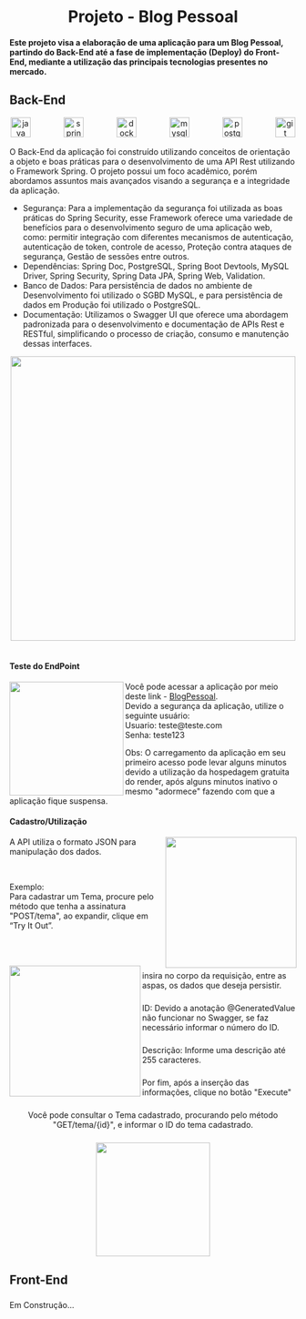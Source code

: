 
<h1 align="center">Projeto - Blog Pessoal</h1>


<h4 align="left">Este projeto visa a elaboração de uma aplicação para um Blog Pessoal, partindo do Back-End até a fase de implementação (Deploy) do Front-End, mediante a utilização das principais tecnologias presentes no mercado.</h4>

<h2 align="left">Back-End</h2>


<div align="center">
  <img src="https://cdn.jsdelivr.net/gh/devicons/devicon/icons/java/java-original.svg" height="35" alt="java logo"  />
  <img width="50" />
  <img src="https://cdn.jsdelivr.net/gh/devicons/devicon/icons/spring/spring-original.svg" height="35" alt="spring logo"  />
  <img width="50" />
  <img src="https://cdn.jsdelivr.net/gh/devicons/devicon/icons/docker/docker-original.svg" height="35" alt="docker logo"  />
  <img width="50" />
  <img src="https://cdn.jsdelivr.net/gh/devicons/devicon/icons/mysql/mysql-original.svg" height="35" alt="mysql logo"  />
  <img width="50" />
  <img src="https://cdn.jsdelivr.net/gh/devicons/devicon/icons/postgresql/postgresql-original.svg" height="35" alt="postgresql logo"  />
  <img width="50" />
  <img src="https://cdn.jsdelivr.net/gh/devicons/devicon/icons/git/git-original.svg" height="35" alt="git logo"  />
</div>


<p align="left">O Back-End da aplicação foi construído utilizando conceitos de orientação a objeto e boas práticas para o desenvolvimento de uma API Rest utilizando o Framework Spring. O projeto possui um foco acadêmico, porém abordamos assuntos mais avançados visando a segurança e a integridade da aplicação.</p>
        <ul>
          <li>Segurança:  Para a implementação da segurança foi utilizada as boas práticas do Spring Security, esse Framework oferece uma variedade de benefícios para o desenvolvimento seguro de uma aplicação web, como: permitir integração com diferentes mecanismos de autenticação, autenticação de token, controle de acesso, Proteção contra ataques de segurança, Gestão de sessões entre outros.</li>
          <li>Dependências: Spring Doc, PostgreSQL, Spring Boot Devtools, MySQL Driver, Spring Security, Spring Data JPA, Spring Web, Validation.</li>
          <li>Banco de Dados: Para persistência de dados no ambiente de Desenvolvimento foi utilizado o SGBD MySQL, e para persistência de dados em Produção foi utilizado o PostgreSQL.</li>
          <li>Documentação: Utilizamos o Swagger UI que oferece uma abordagem padronizada para o desenvolvimento e documentação de APIs Rest e RESTful, simplificando o processo de criação, consumo e manutenção dessas interfaces.</li>
        </ul>


<div align="center">
  <img height="500" src="https://ik.imagekit.io/wzl99vhez/BlogPessoal/BlogPessoal.png?updatedAt=1704564967551"  />
</div>


<div align="left">
</div>


<br clear="both">

<h4 align="left">Teste do EndPoint</h4>


<img align="left" height="200" src="https://ik.imagekit.io/wzl99vhez/BlogPessoal/LoginBlog.png?updatedAt=1704557085426"  />


<p align="left">Você pode acessar a aplicação por meio deste link - <a href="https://blogpessoal-neh7.onrender.com">BlogPessoal</a>. <br>Devido a segurança da aplicação, utilize o seguinte usuário: <br>Usuario: teste@teste.com <br>Senha: teste123</p>


<p align="left">Obs: O carregamento da aplicação em seu primeiro acesso pode levar alguns minutos devido a utilização da hospedagem gratuita do render, após alguns minutos inativo o mesmo "adormece" fazendo com que a aplicação fique suspensa.</p>

<h4 align="left">Cadastro/Utilização</h4>


<img align="right" height="230" src="https://ik.imagekit.io/wzl99vhez/BlogPessoal/CadastroTema1.png?updatedAt=1704559429791"  />


<p align="left">A API utiliza o formato JSON para manipulação dos dados.</p>

<br>
<p align="left">Exemplo:<br> Para cadastrar um Tema, procure pelo método que tenha a assinatura "POST/tema", ao expandir, clique em “Try It Out”.</p>

<br>
<br>

<p align="left"></p>


<p align="left"></p>

<p align="left"></p>


<p align="left"></p>


<img align="left" height="230" src="https://ik.imagekit.io/wzl99vhez/BlogPessoal/CadastroTema2.png?updatedAt=1704560006812"  />

###

<p align="left">insira no corpo da requisição, entre as aspas, os dados que deseja persistir.</p>

###

<p align="left">ID: Devido a anotação @GeneratedValue não funcionar no Swagger, se faz necessário informar o número do ID.</p>

###

<p align="left">Descrição: Informe uma descrição até 255 caracteres.</p>

###

<p align="left">Por fim, após a inserção das informações, clique no botão "Execute"</p>

###

<p align="left"></p>

###

<p align="left"></p>

###

<p align="center">Você pode consultar o Tema cadastrado, procurando pelo método "GET/tema/{id}", e informar o ID do tema cadastrado.</p>

###

<div align="center">
  <img height="200" src="https://ik.imagekit.io/wzl99vhez/BlogPessoal/LogTema.png?updatedAt=1704573077537"  />
</div>

###

<h2 align="left">Front-End</h2>

###

<p align="left">Em Construção...</p>

###
